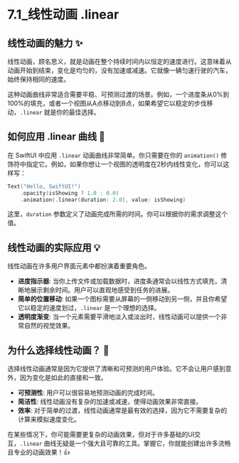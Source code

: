 ﻿# 7.1_线性动画 .linear

## 线性动画的魅力 ✨

线性动画，顾名思义，就是动画在整个持续时间内以恒定的速度进行。这意味着从动画开始到结束，变化是均匀的，没有加速或减速。它就像一辆匀速行驶的汽车，始终保持相同的速度。

这种动画曲线非常适合需要平稳、可预测过渡的场景。例如，一个进度条从0%到100%的填充，或者一个视图从A点移动到B点，如果希望它以稳定的步伐移动，`.linear` 就是你的最佳选择。

## 如何应用 .linear 曲线 🚀

在 SwiftUI 中应用 `.linear` 动画曲线非常简单。你只需要在你的 `animation()` 修饰符中指定它。例如，如果你想让一个视图的透明度在2秒内线性变化，你可以这样写：

```swift
Text("Hello, SwiftUI!")
    .opacity(isShowing ? 1.0 : 0.0)
    .animation(.linear(duration: 2.0), value: isShowing)
```

这里，`duration` 参数定义了动画完成所需的时间。你可以根据你的需求调整这个值。

## 线性动画的实际应用 💡

线性动画在许多用户界面元素中都扮演着重要角色。

*   **进度指示器**: 当你上传文件或加载数据时，进度条通常会以线性方式填充，清晰地展示剩余时间。用户可以直观地感受到任务的进展。
*   **简单的位置移动**: 如果一个图标需要从屏幕的一侧移动到另一侧，并且你希望它以稳定的速度划过，`.linear` 是一个理想的选择。
*   **透明度渐变**: 当一个元素需要平滑地淡入或淡出时，线性动画可以提供一个非常自然的视觉效果。

## 为什么选择线性动画？ 🎯

选择线性动画通常是因为它提供了清晰和可预测的用户体验。它不会让用户感到意外，因为变化是如此的直接和一致。

*   **可预测性**: 用户可以很容易地预测动画的完成时间。
*   **简洁性**: 线性动画没有复杂的加速或减速，使得动画效果非常直接。
*   **效率**: 对于简单的过渡，线性动画通常是最有效的选择，因为它不需要复杂的计算来模拟速度变化。

在某些情况下，你可能需要更复杂的动画效果，但对于许多基础的UI交互，`.linear` 曲线无疑是一个强大且可靠的工具。掌握它，你就能创建出许多流畅且专业的动画效果！👍


